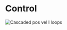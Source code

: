 # Control

![Cascaded pos vel I loops](https://static1.squarespace.com/static/58aff26de4fcb53b5efd2f02/t/5b66284a0e2e72aae8818d64/1533421649405/CascadedController.png?format=2500w)
